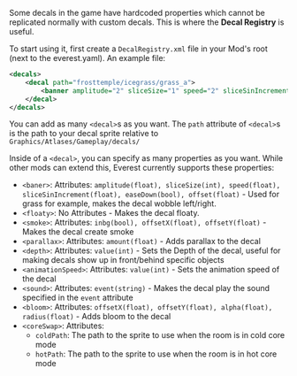 Some decals in the game have hardcoded properties which cannot be replicated normally with custom decals. This is where the **Decal Registry** is useful.

To start using it, first create a `DecalRegistry.xml` file in your Mod's root (next to the everest.yaml). An example file:
```xml
<decals>
	<decal path="frosttemple/icegrass/grass_a">
		<banner amplitude="2" sliceSize="1" speed="2" sliceSinIncrement="0.05" easeDown="false" offset="-2" />
	</decal>
</decals>
```
You can add as many `<decal>`s as you want. The `path` attribute of `<decal>`s is the path to your decal sprite relative to `Graphics/Atlases/Gameplay/decals/`

Inside of a `<decal>`, you can specify as many properties as you want. While other mods can extend this, Everest currently supports these properties:
* `<baner>`: Attributes: `amplitude(float), sliceSize(int), speed(float), sliceSinIncrement(float), easeDown(bool), offset(float)` - Used for grass for example, makes the decal wobble left/right.
* `<floaty>`: No Attributes - Makes the decal floaty.
* `<smoke>`: Attributes: `inbg(bool), offsetX(float), offsetY(float)` - Makes the decal create smoke
* `<parallax>`: Attributes: `amount(float)` - Adds parallax to the decal
* `<depth>`: Attributes: `value(int)` - Sets the Depth of the decal, useful for making decals show up in front/behind specific objects
* `<animationSpeed>`: Attributes: `value(int)` - Sets the animation speed of the decal
* `<sound>`: Attributes: `event(string)` - Makes the decal play the sound specified in the `event` attribute
* `<bloom>`: Attributes: `offsetX(float), offsetY(float), alpha(float), radius(float)` - Adds bloom to the decal
* `<coreSwap>`: Attributes:
  * `coldPath`: The path to the sprite to use when the room is in cold core mode
  * `hotPath`: The path to the sprite to use when the room is in hot core mode